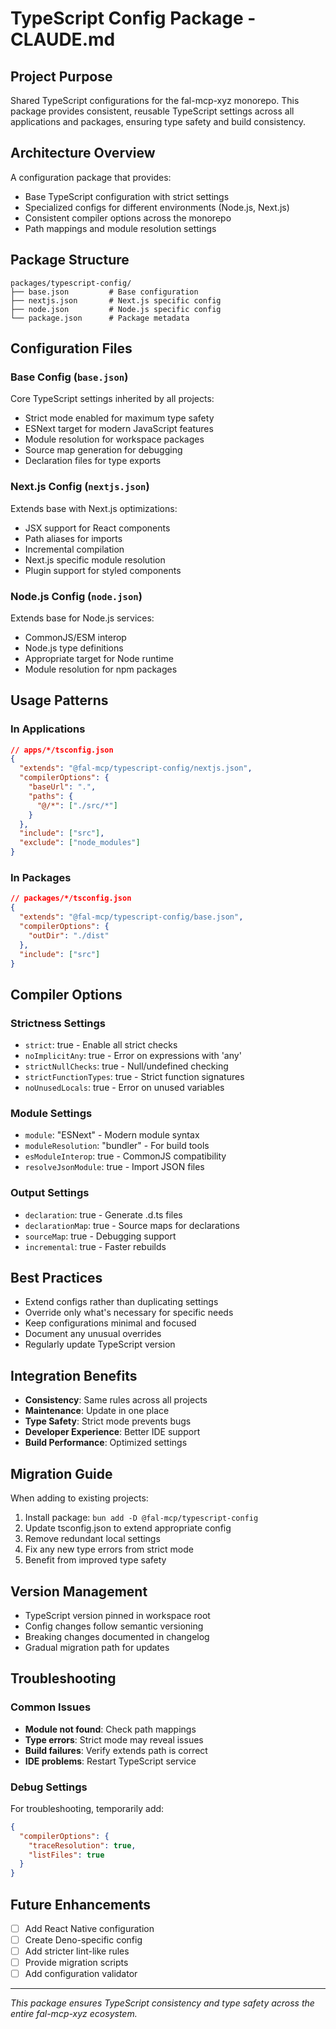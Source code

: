 # TypeScript Config Package - CLAUDE.md

## Project Purpose
Shared TypeScript configurations for the fal-mcp-xyz monorepo. This package provides consistent, reusable TypeScript settings across all applications and packages, ensuring type safety and build consistency.

## Architecture Overview
A configuration package that provides:
- Base TypeScript configuration with strict settings
- Specialized configs for different environments (Node.js, Next.js)
- Consistent compiler options across the monorepo
- Path mappings and module resolution settings

## Package Structure
```
packages/typescript-config/
├── base.json         # Base configuration
├── nextjs.json       # Next.js specific config
├── node.json         # Node.js specific config
└── package.json      # Package metadata
```

## Configuration Files

### Base Config (`base.json`)
Core TypeScript settings inherited by all projects:
- Strict mode enabled for maximum type safety
- ESNext target for modern JavaScript features
- Module resolution for workspace packages
- Source map generation for debugging
- Declaration files for type exports

### Next.js Config (`nextjs.json`)
Extends base with Next.js optimizations:
- JSX support for React components
- Path aliases for imports
- Incremental compilation
- Next.js specific module resolution
- Plugin support for styled components

### Node.js Config (`node.json`)
Extends base for Node.js services:
- CommonJS/ESM interop
- Node.js type definitions
- Appropriate target for Node runtime
- Module resolution for npm packages

## Usage Patterns

### In Applications
```json
// apps/*/tsconfig.json
{
  "extends": "@fal-mcp/typescript-config/nextjs.json",
  "compilerOptions": {
    "baseUrl": ".",
    "paths": {
      "@/*": ["./src/*"]
    }
  },
  "include": ["src"],
  "exclude": ["node_modules"]
}
```

### In Packages
```json
// packages/*/tsconfig.json
{
  "extends": "@fal-mcp/typescript-config/base.json",
  "compilerOptions": {
    "outDir": "./dist"
  },
  "include": ["src"]
}
```

## Compiler Options

### Strictness Settings
- `strict`: true - Enable all strict checks
- `noImplicitAny`: true - Error on expressions with 'any'
- `strictNullChecks`: true - Null/undefined checking
- `strictFunctionTypes`: true - Strict function signatures
- `noUnusedLocals`: true - Error on unused variables

### Module Settings
- `module`: "ESNext" - Modern module syntax
- `moduleResolution`: "bundler" - For build tools
- `esModuleInterop`: true - CommonJS compatibility
- `resolveJsonModule`: true - Import JSON files

### Output Settings
- `declaration`: true - Generate .d.ts files
- `declarationMap`: true - Source maps for declarations
- `sourceMap`: true - Debugging support
- `incremental`: true - Faster rebuilds

## Best Practices
- Extend configs rather than duplicating settings
- Override only what's necessary for specific needs
- Keep configurations minimal and focused
- Document any unusual overrides
- Regularly update TypeScript version

## Integration Benefits
- **Consistency**: Same rules across all projects
- **Maintenance**: Update in one place
- **Type Safety**: Strict mode prevents bugs
- **Developer Experience**: Better IDE support
- **Build Performance**: Optimized settings

## Migration Guide
When adding to existing projects:
1. Install package: `bun add -D @fal-mcp/typescript-config`
2. Update tsconfig.json to extend appropriate config
3. Remove redundant local settings
4. Fix any new type errors from strict mode
5. Benefit from improved type safety

## Version Management
- TypeScript version pinned in workspace root
- Config changes follow semantic versioning
- Breaking changes documented in changelog
- Gradual migration path for updates

## Troubleshooting

### Common Issues
- **Module not found**: Check path mappings
- **Type errors**: Strict mode may reveal issues
- **Build failures**: Verify extends path is correct
- **IDE problems**: Restart TypeScript service

### Debug Settings
For troubleshooting, temporarily add:
```json
{
  "compilerOptions": {
    "traceResolution": true,
    "listFiles": true
  }
}
```

## Future Enhancements
- [ ] Add React Native configuration
- [ ] Create Deno-specific config
- [ ] Add stricter lint-like rules
- [ ] Provide migration scripts
- [ ] Add configuration validator

---

*This package ensures TypeScript consistency and type safety across the entire fal-mcp-xyz ecosystem.*